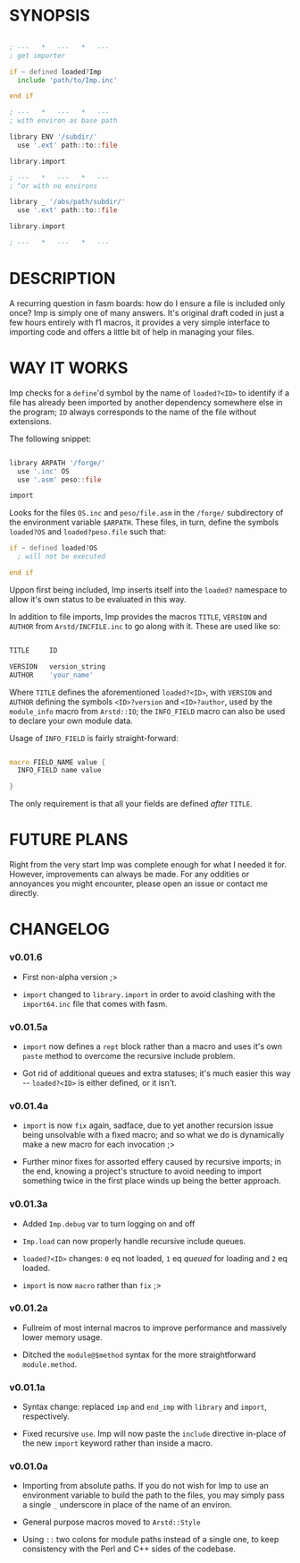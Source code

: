 # SYNOPSIS

```asm

; ---   *   ---   *   ---
; get importer

if ~ defined loaded?Imp
  include 'path/to/Imp.inc'

end if

; ---   *   ---   *   ---
; with environ as base path

library ENV '/subdir/'
  use '.ext' path::to::file

library.import

; ---   *   ---   *   ---
; ^or with no environs

library _ '/abs/path/subdir/'
  use '.ext' path::to::file

library.import

; ---   *   ---   *   ---

```

# DESCRIPTION

A recurring question in fasm boards: how do I ensure a file is included only once? Imp is simply one of many answers. It's original draft coded in just a few hours entirely with f1 macros, it provides a very simple interface to importing code and offers a little bit of help in managing your files.

# WAY IT WORKS

Imp checks for a `define`'d symbol by the name of `loaded?<ID>` to identify if a file has already been imported by another dependency somewhere else in the program; `ID` always corresponds to the name of the file without extensions.

The following snippet:

```asm

library ARPATH '/forge/'
  use '.inc' OS
  use '.asm' peso::file

import

```

Looks for the files `OS.inc` and `peso/file.asm` in the `/forge/` subdirectory of the environment variable `$ARPATH`. These files, in turn, define the symbols `loaded?OS` and `loaded?peso.file` such that:

```asm
if ~ defined loaded?OS
  ; will not be executed

end if

```

Uppon first being included, Imp inserts itself into the `loaded?` namespace to allow it's own status to be evaluated in this way.

In addition to file imports, Imp provides the macros `TITLE`, `VERSION` and `AUTHOR` from `Arstd/INCFILE.inc` to go along with it. These are used like so:

```asm

TITLE     ID

VERSION   version_string
AUTHOR    'your_name'


```

Where `TITLE` defines the aforementioned `loaded?<ID>`, with `VERSION` and `AUTHOR` defining the symbols `<ID>?version` and `<ID>?author`, used by the `module_info` macro from `Arstd::IO`; the `INFO_FIELD` macro can also be used to declare your own module data.

Usage of `INFO_FIELD` is fairly straight-forward:

```asm

macro FIELD_NAME value {
  INFO_FIELD name value

}

```

The only requirement is that all your fields are defined *after* `TITLE`.

# FUTURE PLANS

Right from the very start Imp was complete enough for what I needed it for. However, improvements can always be made. For any oddities or annoyances you might encounter, please open an issue or contact me directly.

# CHANGELOG

### v0.01.6

- First non-alpha version ;>

- `import` changed to `library.import` in order to avoid clashing with the `import64.inc` file that comes with fasm.

### v0.01.5a

- `import` now defines a `rept` block rather than a macro and uses it's own `paste` method to overcome the recursive include problem.

- Got rid of additional queues and extra statuses; it's much easier this way -- `loaded?<ID>` is either defined, or it isn't.

### v0.01.4a

- `import` is now `fix` again, sadface, due to yet another recursion issue being unsolvable with a fixed macro; and so what we do is dynamically make a new macro for each invocation ;>

- Further minor fixes for assorted effery caused by recursive imports; in the end, knowing a project's structure to avoid needing to import something twice in the first place winds up being the better approach.

### v0.01.3a

- Added `Imp.debug` var to turn logging on and off
- `Imp.load` can now properly handle recursive include queues.
- `loaded?<ID>` changes: `0` eq not loaded, `1` eq *queued* for loading and `2` eq loaded.

- `import` is now `macro` rather than `fix` ;>

### v0.01.2a

- Fullreim of most internal macros to improve performance and massively lower memory usage.

- Ditched the `module@$method` syntax for the more straightforward `module.method`.

### v0.01.1a

- Syntax change: replaced `imp` and `end_imp` with `library` and `import`, respectively.

- Fixed recursive `use`. Imp will now paste the `include` directive in-place of the new `import` keyword rather than inside a macro.

### v0.01.0a

- Importing from absolute paths. If you do not wish for Imp to use an environment variable to build the path to the files, you may simply pass a single `_` underscore in place of the name of an environ.

- General purpose macros moved to `Arstd::Style`

- Using `::` two colons for module paths instead of a single one, to keep consistency with the Perl and C++ sides of the codebase.
